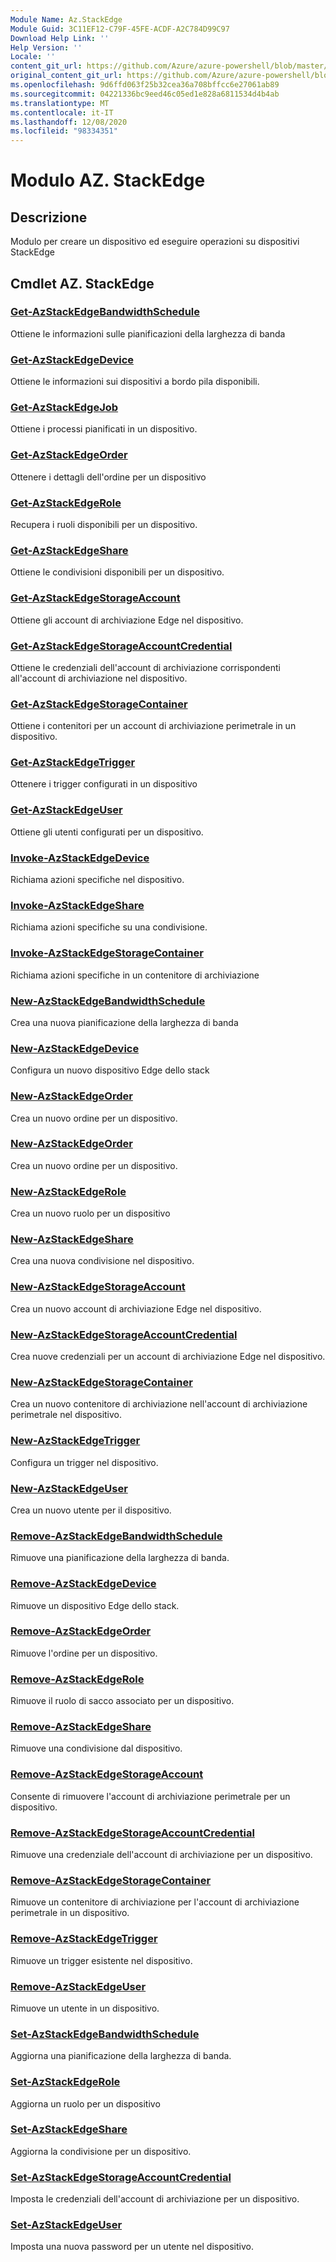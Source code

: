 ```yaml
---
Module Name: Az.StackEdge
Module Guid: 3C11EF12-C79F-45FE-ACDF-A2C784D99C97
Download Help Link: ''
Help Version: ''
Locale: ''
content_git_url: https://github.com/Azure/azure-powershell/blob/master/src/StackEdge/StackEdge/help/Az.StackEdge.md
original_content_git_url: https://github.com/Azure/azure-powershell/blob/master/src/StackEdge/StackEdge/help/Az.StackEdge.md
ms.openlocfilehash: 9d6ffd063f25b32cea36a708bffcc6e27061ab89
ms.sourcegitcommit: 04221336bc9eed46c05ed1e828a6811534d4b4ab
ms.translationtype: MT
ms.contentlocale: it-IT
ms.lasthandoff: 12/08/2020
ms.locfileid: "98334351"
---
```

# Modulo AZ. StackEdge
## Descrizione
Modulo per creare un dispositivo ed eseguire operazioni su dispositivi StackEdge

## Cmdlet AZ. StackEdge
### [Get-AzStackEdgeBandwidthSchedule](Get-AzStackEdgeBandwidthSchedule.md)
Ottiene le informazioni sulle pianificazioni della larghezza di banda

### [Get-AzStackEdgeDevice](Get-AzStackEdgeDevice.md)
Ottiene le informazioni sui dispositivi a bordo pila disponibili.

### [Get-AzStackEdgeJob](Get-AzStackEdgeJob.md)
Ottiene i processi pianificati in un dispositivo.

### [Get-AzStackEdgeOrder](Get-AzStackEdgeOrder.md)
Ottenere i dettagli dell'ordine per un dispositivo

### [Get-AzStackEdgeRole](Get-AzStackEdgeRole.md)
Recupera i ruoli disponibili per un dispositivo.

### [Get-AzStackEdgeShare](Get-AzStackEdgeShare.md)
Ottiene le condivisioni disponibili per un dispositivo.

### [Get-AzStackEdgeStorageAccount](Get-AzStackEdgeStorageAccount.md)
Ottiene gli account di archiviazione Edge nel dispositivo.

### [Get-AzStackEdgeStorageAccountCredential](Get-AzStackEdgeStorageAccountCredential.md)
Ottiene le credenziali dell'account di archiviazione corrispondenti all'account di archiviazione nel dispositivo.

### [Get-AzStackEdgeStorageContainer](Get-AzStackEdgeStorageContainer.md)
Ottiene i contenitori per un account di archiviazione perimetrale in un dispositivo.

### [Get-AzStackEdgeTrigger](Get-AzStackEdgeTrigger.md)
Ottenere i trigger configurati in un dispositivo
 

### [Get-AzStackEdgeUser](Get-AzStackEdgeUser.md)
Ottiene gli utenti configurati per un dispositivo.

### [Invoke-AzStackEdgeDevice](Invoke-AzStackEdgeDevice.md)
Richiama azioni specifiche nel dispositivo.

### [Invoke-AzStackEdgeShare](Invoke-AzStackEdgeShare.md)
Richiama azioni specifiche su una condivisione.

### [Invoke-AzStackEdgeStorageContainer](Invoke-AzStackEdgeStorageContainer.md)
Richiama azioni specifiche in un contenitore di archiviazione

### [New-AzStackEdgeBandwidthSchedule](New-AzStackEdgeBandwidthSchedule.md)
Crea una nuova pianificazione della larghezza di banda

### [New-AzStackEdgeDevice](New-AzStackEdgeDevice.md)
Configura un nuovo dispositivo Edge dello stack

### [New-AzStackEdgeOrder](New-AzStackEdgeOrder.md)
Crea un nuovo ordine per un dispositivo.

### [New-AzStackEdgeOrder](New-AzStackEdgeOrder.md)
Crea un nuovo ordine per un dispositivo.

### [New-AzStackEdgeRole](New-AzStackEdgeRole.md)
Crea un nuovo ruolo per un dispositivo

### [New-AzStackEdgeShare](New-AzStackEdgeShare.md)
Crea una nuova condivisione nel dispositivo.

### [New-AzStackEdgeStorageAccount](New-AzStackEdgeStorageAccount.md)
Crea un nuovo account di archiviazione Edge nel dispositivo.

### [New-AzStackEdgeStorageAccountCredential](New-AzStackEdgeStorageAccountCredential.md)
Crea nuove credenziali per un account di archiviazione Edge nel dispositivo.

### [New-AzStackEdgeStorageContainer](New-AzStackEdgeStorageContainer.md)
Crea un nuovo contenitore di archiviazione nell'account di archiviazione perimetrale nel dispositivo.

### [New-AzStackEdgeTrigger](New-AzStackEdgeTrigger.md)
Configura un trigger nel dispositivo.

### [New-AzStackEdgeUser](New-AzStackEdgeUser.md)
Crea un nuovo utente per il dispositivo.

### [Remove-AzStackEdgeBandwidthSchedule](Remove-AzStackEdgeBandwidthSchedule.md)
Rimuove una pianificazione della larghezza di banda.

### [Remove-AzStackEdgeDevice](Remove-AzStackEdgeDevice.md)
Rimuove un dispositivo Edge dello stack.

### [Remove-AzStackEdgeOrder](Remove-AzStackEdgeOrder.md)
Rimuove l'ordine per un dispositivo.

### [Remove-AzStackEdgeRole](Remove-AzStackEdgeRole.md)
Rimuove il ruolo di sacco associato per un dispositivo.

### [Remove-AzStackEdgeShare](Remove-AzStackEdgeShare.md)
Rimuove una condivisione dal dispositivo.

### [Remove-AzStackEdgeStorageAccount](Remove-AzStackEdgeStorageAccount.md)
Consente di rimuovere l'account di archiviazione perimetrale per un dispositivo.

### [Remove-AzStackEdgeStorageAccountCredential](Remove-AzStackEdgeStorageAccountCredential.md)
Rimuove una credenziale dell'account di archiviazione per un dispositivo.

### [Remove-AzStackEdgeStorageContainer](Remove-AzStackEdgeStorageContainer.md)
Rimuove un contenitore di archiviazione per l'account di archiviazione perimetrale in un dispositivo.

### [Remove-AzStackEdgeTrigger](Remove-AzStackEdgeTrigger.md)
Rimuove un trigger esistente nel dispositivo.

### [Remove-AzStackEdgeUser](Remove-AzStackEdgeUser.md)
Rimuove un utente in un dispositivo.

### [Set-AzStackEdgeBandwidthSchedule](Set-AzStackEdgeBandwidthSchedule.md)
Aggiorna una pianificazione della larghezza di banda.

### [Set-AzStackEdgeRole](Set-AzStackEdgeRole.md)
Aggiorna un ruolo per un dispositivo

### [Set-AzStackEdgeShare](Set-AzStackEdgeShare.md)
Aggiorna la condivisione per un dispositivo.

### [Set-AzStackEdgeStorageAccountCredential](Set-AzStackEdgeStorageAccountCredential.md)
Imposta le credenziali dell'account di archiviazione per un dispositivo.

### [Set-AzStackEdgeUser](Set-AzStackEdgeUser.md)
Imposta una nuova password per un utente nel dispositivo.


